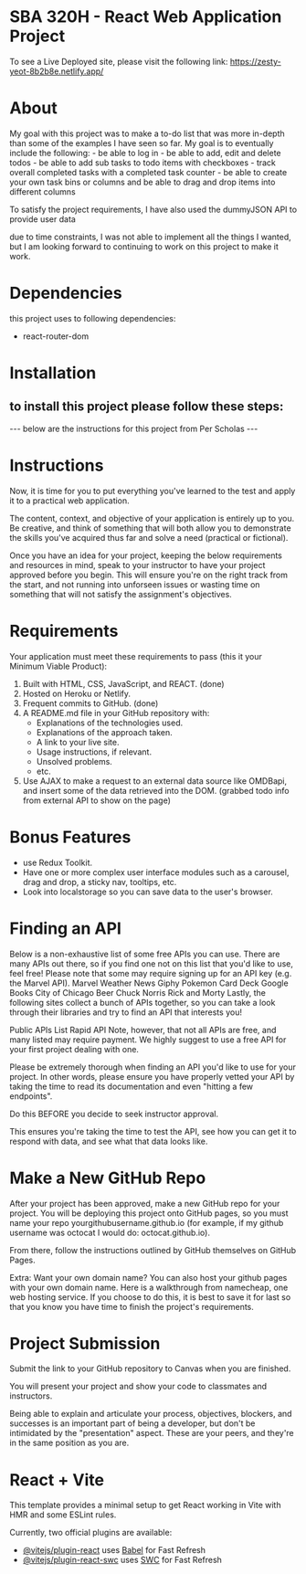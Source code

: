 # SBA 320H - React Web Application Project
To see a Live Deployed site, please visit the following link: 
https://zesty-yeot-8b2b8e.netlify.app/

# About 
 My goal with this project was to make a to-do list that was more in-depth than some of the examples I have seen so far. My goal is to eventually include the following: 
    - be able to log in 
    - be able to add, edit and delete todos
    - be able to add sub tasks to todo items with checkboxes 
    - track overall completed tasks with a completed task counter
    - be able to create your own task bins or columns and be able to drag and drop items into different columns 

To satisfy the project requirements, I have also used the dummyJSON API to provide user data 

due to time constraints, I was not able to implement all the things I wanted, but I am looking forward to continuing to work on this project to make it work. 

# Dependencies 
this project uses to following dependencies: 
- react-router-dom 

# Installation 
to install this project please follow these steps: 
- 

--- below are the instructions for this project from Per Scholas --- 

# Instructions 
Now, it is time for you to put everything you've learned to the test and apply it to a practical web application.

The content, context, and objective of your application is entirely up to you. Be creative, and think of something that will both allow you to demonstrate the skills you've acquired thus far and solve a need (practical or fictional).

Once you have an idea for your project, keeping the below requirements and resources in mind, speak to your instructor to have your project approved before you begin. This will ensure you're on the right track from the start, and not running into unforseen issues or wasting time on something that will not satisfy the assignment's objectives.

# Requirements

Your application must meet these requirements to pass (this it your Minimum Viable Product):
1. Built with HTML, CSS, JavaScript, and REACT. (done)
2. Hosted on Heroku or Netlify.
3. Frequent commits to GitHub. (done)
4. A README.md file in your GitHub repository with:
    - Explanations of the technologies used.
    - Explanations of the approach taken. 
    - A link to your live site.
    - Usage instructions, if relevant.
    - Unsolved problems. 
    - etc.
5. Use AJAX to make a request to an external data source like OMDBapi, and insert some of the data retrieved into the DOM. (grabbed todo info from external API to show on the page)

# Bonus Features 
- use Redux Toolkit.
- Have one or more complex user interface modules such as a carousel, drag and drop, a sticky nav, tooltips, etc.
- Look into localstorage so you can save data to the user's browser.

# Finding an API
Below is a non-exhaustive list of some free APIs you can use. There are many APIs out there, so if you find one not on this list that you'd like to use, feel free! Please note that some may require signing up for an API key (e.g. the Marvel API).
Marvel
Weather
News
Giphy
Pokemon
Card Deck
Google Books
City of Chicago
Beer
Chuck Norris
Rick and Morty
Lastly, the following sites collect a bunch of APIs together, so you can take a look through their libraries and try to find an API that interests you!

Public APIs List
Rapid API
Note, however, that not all APIs are free, and many listed may require payment. We highly suggest to use a free API for your first project dealing with one.

Please be extremely thorough when finding an API you'd like to use for your project. In other words, please ensure you have properly vetted your API by taking the time to read its documentation and even "hitting a few endpoints".

Do this BEFORE you decide to seek instructor approval.

This ensures you're taking the time to test the API, see how you can get it to respond with data, and see what that data looks like.

# Make a New GitHub Repo
After your project has been approved, make a new GitHub repo for your project. You will be deploying this project onto GitHub pages, so you must name your repo yourgithubusername.github.io (for example, if my github username was octocat I would do: octocat.github.io).

From there, follow the instructions outlined by GitHub themselves on GitHub Pages.

Extra: Want your own domain name?
You can also host your github pages with your own domain name.
Here is a walkthrough from namecheap, one web hosting service.
If you choose to do this, it is best to save it for last so that you know you have time to finish the project's requirements.

# Project Submission
Submit the link to your GitHub repository to Canvas when you are finished.

You will present your project and show your code to classmates and instructors.

Being able to explain and articulate your process, objectives, blockers, and successes is an important part of being a developer, but don't be intimidated by the "presentation" aspect. These are your peers, and they're in the same position as you are.



# React + Vite

This template provides a minimal setup to get React working in Vite with HMR and some ESLint rules.

Currently, two official plugins are available:

- [@vitejs/plugin-react](https://github.com/vitejs/vite-plugin-react/blob/main/packages/plugin-react/README.md) uses [Babel](https://babeljs.io/) for Fast Refresh
- [@vitejs/plugin-react-swc](https://github.com/vitejs/vite-plugin-react-swc) uses [SWC](https://swc.rs/) for Fast Refresh
